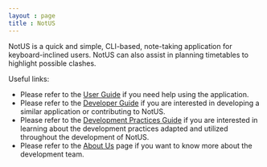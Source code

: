 ```yaml
---
layout : page
title : NotUS
---
```


NotUS is a quick and simple, CLI-based, note-taking application for keyboard-inclined users. NotUS can also assist in planning timetables to highlight possible clashes.

Useful links:
* Please refer to the [User Guide](UserGuide.md) if you need help using the application. 
* Please refer to the [Developer Guide](DeveloperGuide.md) if you are interested in developing a similar application or contributing to NotUS.
* Please refer to the [Development Practices Guide](DevelopmentPractices.md) if you are interested in learning about the development practices adapted and utilized throughout the development of NotUS.
* Please refer to the [About Us](AboutUs.md) page if you want to know more about the development team.
